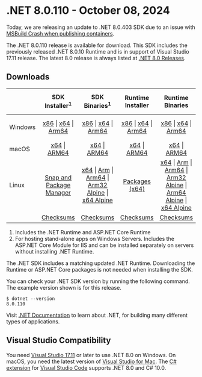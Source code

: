 # .NET 8.0.110 - October 08, 2024

Today, we are releasing an update to .NET 8.0.403 SDK due to an issue with [MSBuild Crash when publishing containers](https://github.com/dotnet/sdk/issues/42731).

The .NET 8.0.110 release is available for download. This SDK includes the previously released .NET 8.0.10 Runtime and is in support of Visual Studio 17.11 release. The latest 8.0 release is always listed at [.NET 8.0 Releases](../README.md).


## Downloads

|           | SDK Installer<sup>1</sup>                        | SDK Binaries<sup>1</sup>                 | Runtime Installer                                        | Runtime Binaries                                 | ASP.NET Core Runtime           |Windows Desktop Runtime          |
| --------- | :------------------------------------------:     | :----------------------:                 | :---------------------------:                            | :-------------------------:                      | :-----------------:            | :-----------------:            |
| Windows   | [x86][dotnet-sdk-win-x86.exe] \| [x64][dotnet-sdk-win-x64.exe] \| [Arm64][dotnet-sdk-win-arm64.exe] | [x86][dotnet-sdk-win-x86.zip] \| [x64][dotnet-sdk-win-x64.zip] \|  [Arm64][dotnet-sdk-win-arm64.zip] | [x86][dotnet-runtime-win-x86.exe] \| [x64][dotnet-runtime-win-x64.exe] \| [Arm64][dotnet-runtime-win-arm64.exe] | [x86][dotnet-runtime-win-x86.zip] \| [x64][dotnet-runtime-win-x64.zip] \| [Arm64][dotnet-runtime-win-arm64.zip] | [x86][aspnetcore-runtime-win-x86.exe] \| [x64][aspnetcore-runtime-win-x64.exe] \|<br/> [Hosting Bundle][dotnet-hosting-win.exe]<sup>2</sup> | [x86][windowsdesktop-runtime-win-x86.exe] \| [x64][windowsdesktop-runtime-win-x64.exe] \| [Arm64][windowsdesktop-runtime-win-arm64.exe] |
| macOS     | [x64][dotnet-sdk-osx-x64.pkg] \| [ARM64][dotnet-sdk-osx-arm64.pkg] | [x64][dotnet-sdk-osx-x64.tar.gz] \| [ARM64][dotnet-sdk-osx-arm64.tar.gz]  | [x64][dotnet-runtime-osx-x64.pkg] \| [ARM64][dotnet-runtime-osx-arm64.pkg] | [x64][dotnet-runtime-osx-x64.tar.gz] \| [ARM64][dotnet-runtime-osx-arm64.tar.gz]| [x64][aspnetcore-runtime-osx-x64.tar.gz] \| [ARM64][aspnetcore-runtime-osx-arm64.tar.gz] | - |<sup>1</sup>
| Linux     |  [Snap and Package Manager](../install-linux.md)  | [x64][dotnet-sdk-linux-x64.tar.gz] \| [Arm][dotnet-sdk-linux-arm.tar.gz]  \| [Arm64][dotnet-sdk-linux-arm64.tar.gz] \| [Arm32 Alpine][dotnet-sdk-linux-musl-arm.tar.gz]  \| [x64 Alpine][dotnet-sdk-linux-musl-x64.tar.gz] | [Packages (x64)][linux-packages] | [x64][dotnet-runtime-linux-x64.tar.gz] \| [Arm][dotnet-runtime-linux-arm.tar.gz] \| [Arm64][dotnet-runtime-linux-arm64.tar.gz] \| [Arm32 Alpine][dotnet-runtime-linux-musl-arm.tar.gz] \| [Arm64 Alpine][dotnet-runtime-linux-musl-arm64.tar.gz] \| [x64 Alpine][dotnet-runtime-linux-musl-x64.tar.gz]  | [x64][aspnetcore-runtime-linux-x64.tar.gz]<sup>1</sup>  \| [Arm][aspnetcore-runtime-linux-arm.tar.gz]<sup>1</sup> \| [Arm64][aspnetcore-runtime-linux-arm64.tar.gz]<sup>1</sup> \| [x64 Alpine][aspnetcore-runtime-linux-musl-x64.tar.gz] | - | <sup>1</sup> |
|  | [Checksums][checksums-sdk]                             | [Checksums][checksums-sdk]                                      | [Checksums][checksums-runtime]                             | [Checksums][checksums-runtime]  | [Checksums][checksums-runtime]  | [Checksums][checksums-runtime]

1. Includes the .NET Runtime and ASP.NET Core Runtime
2. For hosting stand-alone apps on Windows Servers. Includes the ASP.NET Core Module for IIS and can be installed separately on servers without installing .NET Runtime.

The .NET SDK includes a matching updated .NET Runtime. Downloading the Runtime or ASP.NET Core packages is not needed when installing the SDK.

You can check your .NET SDK version by running the following command. The example version shown is for this release.

```console
$ dotnet --version
8.0.110
```
Visit [.NET Documentation](https://learn.microsoft.com/dotnet/) to learn about .NET, for building many different types of applications.

## Visual Studio Compatibility

You need [Visual Studio 17.11](https://visualstudio.microsoft.com) or later to use .NET 8.0 on Windows. On macOS, you need the latest version of [Visual Studio for Mac](https://visualstudio.microsoft.com/vs/mac/). The [C# extension](https://code.visualstudio.com/docs/languages/dotnet) for [Visual Studio Code](https://code.visualstudio.com/) supports .NET 8.0 and C# 10.0.

[blob-runtime]: https://dotnetcli.blob.core.windows.net/dotnet/Runtime/
[blob-sdk]: https://dotnetcli.blob.core.windows.net/dotnet/Sdk/
[release-notes]: 8.0.110.md

[checksums-runtime]: https://dotnetcli.blob.core.windows.net/dotnet/checksums/8.0.10-sha.txt
[checksums-sdk]: https://dotnetcli.blob.core.windows.net/dotnet/checksums/8.0.10-sha.txt

[linux-install]: https://learn.microsoft.com/dotnet/core/install/linux
[linux-packages]: ../install-linux.md




[//]: # ( Runtime 8.0.10)
[dotnet-runtime-linux-arm.tar.gz]: https://download.visualstudio.microsoft.com/download/pr/3f8dea7e-13bf-4931-b11e-77fcc6de7ca9/37531adc6a054037c064c47dae4e7f77/dotnet-runtime-8.0.10-linux-arm.tar.gz
[dotnet-runtime-linux-arm64.tar.gz]: https://download.visualstudio.microsoft.com/download/pr/6c71a005-d902-4df5-8cbb-f1fd53cf14f7/658dd2a2a839c14173e3804befec6a7e/dotnet-runtime-8.0.10-linux-arm64.tar.gz
[dotnet-runtime-linux-musl-arm.tar.gz]: https://download.visualstudio.microsoft.com/download/pr/a254fc53-e78b-4039-91ca-38fb3e42535e/be0d765e74b082a5919248c97866c7cd/dotnet-runtime-8.0.10-linux-musl-arm.tar.gz
[dotnet-runtime-linux-musl-arm64.tar.gz]: https://download.visualstudio.microsoft.com/download/pr/aa047a4f-73b1-4a00-bb94-1fdf28bdf606/533876a5403795f02d8071d6fc9be4d6/dotnet-runtime-8.0.10-linux-musl-arm64.tar.gz
[dotnet-runtime-linux-musl-x64.tar.gz]: https://download.visualstudio.microsoft.com/download/pr/abd532e1-6dae-443d-a35c-fdbd5053e239/1ab2cb2acddcbd435cb6970721f0f85a/dotnet-runtime-8.0.10-linux-musl-x64.tar.gz
[dotnet-runtime-linux-x64.tar.gz]: https://download.visualstudio.microsoft.com/download/pr/ebc433c4-8f01-43c8-a1e2-bbe1291ba857/e073f3f679d7a4067a56e8f5d12fc0e5/dotnet-runtime-8.0.10-linux-x64.tar.gz
[dotnet-runtime-osx-arm64.pkg]: https://download.visualstudio.microsoft.com/download/pr/fd2985f3-9c48-48f5-aa1f-b44048867c07/3900dd411441277fe4c01515ec099a50/dotnet-runtime-8.0.10-osx-arm64.pkg
[dotnet-runtime-osx-arm64.tar.gz]: https://download.visualstudio.microsoft.com/download/pr/5fcb418a-d290-4fd9-bba3-d0ebe56eab58/e20afef70b5f56e36daf054ee3e09d82/dotnet-runtime-8.0.10-osx-arm64.tar.gz
[dotnet-runtime-osx-x64.pkg]: https://download.visualstudio.microsoft.com/download/pr/39438218-9735-41f4-ae9d-12cde5faf85e/9c8ceefa41c57929ae626d5ff64d7b56/dotnet-runtime-8.0.10-osx-x64.pkg
[dotnet-runtime-osx-x64.tar.gz]: https://download.visualstudio.microsoft.com/download/pr/c71dbec0-22de-4f32-aa1f-8e7112fa380a/54b3ec6159d2f72c813d913afaebcf2f/dotnet-runtime-8.0.10-osx-x64.tar.gz
[dotnet-runtime-win-arm64.exe]: https://download.visualstudio.microsoft.com/download/pr/09b9c42b-8189-40e7-9033-45ac95e311b6/d30b6ee196576e7007aff16f3b2697a2/dotnet-runtime-8.0.10-win-arm64.exe
[dotnet-runtime-win-arm64.zip]: https://download.visualstudio.microsoft.com/download/pr/b3f13f65-b535-4551-8809-18abe906f750/09d2b79ad619b15c15071533afa52d0d/dotnet-runtime-8.0.10-win-arm64.zip
[dotnet-runtime-win-x64.exe]: https://download.visualstudio.microsoft.com/download/pr/f55ed80e-ba58-4ac8-a2b3-f2227cd628de/6fabf1c613cf9386d14ddbaaca1a5eb8/dotnet-runtime-8.0.10-win-x64.exe
[dotnet-runtime-win-x64.zip]: https://download.visualstudio.microsoft.com/download/pr/697fe02d-5f59-4fd3-ba15-b0ee74bec5d9/4fb434c648aaf10f18682ccbe6d59bc6/dotnet-runtime-8.0.10-win-x64.zip
[dotnet-runtime-win-x86.exe]: https://download.visualstudio.microsoft.com/download/pr/3f9cf5a6-d4d6-4fe0-a02b-cd700df1899b/75c95e00aab7258aed5f4ffe80526803/dotnet-runtime-8.0.10-win-x86.exe
[dotnet-runtime-win-x86.zip]: https://download.visualstudio.microsoft.com/download/pr/81bc2b8a-98ca-4872-84c8-62314b60c043/b808aee68300ac6eb2a19d2f85ae728d/dotnet-runtime-8.0.10-win-x86.zip

[//]: # ( WindowsDesktop 8.0.10)
[windowsdesktop-runtime-win-arm64.exe]: https://download.visualstudio.microsoft.com/download/pr/c1387fab-1960-4cdc-8653-1e0333f6385a/3bd819d5f2aecff94803006a9e2c945a/windowsdesktop-runtime-8.0.10-win-arm64.exe
[windowsdesktop-runtime-win-arm64.zip]: https://download.visualstudio.microsoft.com/download/pr/35d88685-f28b-4c3f-8740-c75f39aa5e1d/d6d679d63f67a0360e614f7d3e68008f/windowsdesktop-runtime-8.0.10-win-arm64.zip
[windowsdesktop-runtime-win-x64.exe]: https://download.visualstudio.microsoft.com/download/pr/f398d462-9d4e-4b9c-abd3-86c54262869a/4a8e3a10ca0a9903a989578140ef0499/windowsdesktop-runtime-8.0.10-win-x64.exe
[windowsdesktop-runtime-win-x64.zip]: https://download.visualstudio.microsoft.com/download/pr/627c352a-dc9e-4d04-acf6-6bc00baedf0e/c27a050c89482c01930127fe34efc954/windowsdesktop-runtime-8.0.10-win-x64.zip
[windowsdesktop-runtime-win-x86.exe]: https://download.visualstudio.microsoft.com/download/pr/9836a475-66af-47eb-a726-8046c47ce6d5/ccb7d60db407a6d022a856852ef9e763/windowsdesktop-runtime-8.0.10-win-x86.exe
[windowsdesktop-runtime-win-x86.zip]: https://download.visualstudio.microsoft.com/download/pr/20f2a207-3496-4a94-a284-a494008e668e/6cca616d16e78522af9113ef66da1815/windowsdesktop-runtime-8.0.10-win-x86.zip

[//]: # ( ASP 8.0.10)
[aspnetcore-runtime-linux-arm.tar.gz]: https://download.visualstudio.microsoft.com/download/pr/50a67fd4-a5dd-42f1-a3ac-e008c3115dcc/816972da008ae5cee7612cad9b6808f0/aspnetcore-runtime-8.0.10-linux-arm.tar.gz
[aspnetcore-runtime-linux-arm64.tar.gz]: https://download.visualstudio.microsoft.com/download/pr/f93af34d-cde3-4231-a54f-119c328bd876/663b3c2dbf1ed2a3e08ac8e614060571/aspnetcore-runtime-8.0.10-linux-arm64.tar.gz
[aspnetcore-runtime-linux-musl-arm.tar.gz]: https://download.visualstudio.microsoft.com/download/pr/ccbec918-1f15-4f1e-ad7e-b4d1a679fa91/f8fc5b5f2fccf1fbdf164132da8fbda6/aspnetcore-runtime-8.0.10-linux-musl-arm.tar.gz
[aspnetcore-runtime-linux-musl-arm64.tar.gz]: https://download.visualstudio.microsoft.com/download/pr/c150b15d-79f6-4343-8aad-7748ad4765de/0e0768e8874957a8b37415919d77a9e1/aspnetcore-runtime-8.0.10-linux-musl-arm64.tar.gz
[aspnetcore-runtime-linux-musl-x64.tar.gz]: https://download.visualstudio.microsoft.com/download/pr/fd29b6fd-e351-4758-8c61-0d9c0a6813d9/8be59cf5b2537298eb59d44e472c6b4b/aspnetcore-runtime-8.0.10-linux-musl-x64.tar.gz
[aspnetcore-runtime-linux-x64.tar.gz]: https://download.visualstudio.microsoft.com/download/pr/6d143cf6-e215-428e-bcde-9fd50ea0e1be/99652e31b3e0161a3f1f933e0bedf223/aspnetcore-runtime-8.0.10-linux-x64.tar.gz
[aspnetcore-runtime-osx-arm64.tar.gz]: https://download.visualstudio.microsoft.com/download/pr/05bfc51d-d738-4796-ad78-6f16dadd2382/9a64a66f30708e38b6470a480ecc850c/aspnetcore-runtime-8.0.10-osx-arm64.tar.gz
[aspnetcore-runtime-osx-x64.tar.gz]: https://download.visualstudio.microsoft.com/download/pr/135424ff-12b7-4b4b-83e0-1d04b053ef5e/9274109d1ec702677474c148ad2af1ff/aspnetcore-runtime-8.0.10-osx-x64.tar.gz
[aspnetcore-runtime-win-arm64.exe]: https://download.visualstudio.microsoft.com/download/pr/e12443bf-603e-4a02-a5c1-2f04cc889a9d/2bdd33336b7ed813d099120e397dc0bf/aspnetcore-runtime-8.0.10-win-arm64.exe
[aspnetcore-runtime-win-arm64.zip]: https://download.visualstudio.microsoft.com/download/pr/16b46ac1-089c-4d5b-9f2d-96be946ce5cf/14b2e3953b86e520353ba1f14e0a0b6a/aspnetcore-runtime-8.0.10-win-arm64.zip
[aspnetcore-runtime-win-x64.exe]: https://download.visualstudio.microsoft.com/download/pr/a17b907f-8457-45a8-90db-53f2665ee49e/49bccd33593ebceb2847674fe5fd768e/aspnetcore-runtime-8.0.10-win-x64.exe
[aspnetcore-runtime-win-x64.zip]: https://download.visualstudio.microsoft.com/download/pr/5dd09f82-5d3a-43cd-ba51-110ecb995d4d/530878ac59026edeedf6d6a9f02a768e/aspnetcore-runtime-8.0.10-win-x64.zip
[aspnetcore-runtime-win-x86.exe]: https://download.visualstudio.microsoft.com/download/pr/175256c9-8d8d-4f9a-a873-ff7b36161506/1b91f2b288e6077e30714485ebe8acb5/aspnetcore-runtime-8.0.10-win-x86.exe
[aspnetcore-runtime-win-x86.zip]: https://download.visualstudio.microsoft.com/download/pr/1f8b9d89-a426-458f-b542-540e873c1dfd/15b8fc9c972761ff46ff5b9b9ac4a0a6/aspnetcore-runtime-8.0.10-win-x86.zip
[aspnetcore-runtime-composite-linux-arm.tar.gz]: https://download.visualstudio.microsoft.com/download/pr/57894b5d-9b1d-4e16-a3be-7b96b742e1d2/8e76f03de1083d3f9a3467e76e591f77/aspnetcore-runtime-composite-8.0.10-linux-arm.tar.gz
[aspnetcore-runtime-composite-linux-arm64.tar.gz]: https://download.visualstudio.microsoft.com/download/pr/83366e0a-9f80-4cee-b55c-9698c369d1b6/4b83e2bf0133f477f2ad4e12941a6e5e/aspnetcore-runtime-composite-8.0.10-linux-arm64.tar.gz
[aspnetcore-runtime-composite-linux-musl-arm.tar.gz]: https://download.visualstudio.microsoft.com/download/pr/deaaa50c-60ed-49f5-9a32-5931117963c2/6f7d05c0517e33b01f3ef20c3f204f5b/aspnetcore-runtime-composite-8.0.10-linux-musl-arm.tar.gz
[aspnetcore-runtime-composite-linux-musl-arm64.tar.gz]: https://download.visualstudio.microsoft.com/download/pr/73a83ec4-fd70-4adc-98bd-013bcf9ca465/a925ebc3d1939d63d733a4d6b2675634/aspnetcore-runtime-composite-8.0.10-linux-musl-arm64.tar.gz
[aspnetcore-runtime-composite-linux-musl-x64.tar.gz]: https://download.visualstudio.microsoft.com/download/pr/c58c7d90-45b1-4464-a66e-0f54cd6e647d/270934170a03fc4072c0b430ceefea96/aspnetcore-runtime-composite-8.0.10-linux-musl-x64.tar.gz
[aspnetcore-runtime-composite-linux-x64.tar.gz]: https://download.visualstudio.microsoft.com/download/pr/2da8b6b0-4c56-49b3-8906-65e1cd522226/af52474f70c98ccfa72ab85077318518/aspnetcore-runtime-composite-8.0.10-linux-x64.tar.gz
[dotnet-hosting-win.exe]: https://download.visualstudio.microsoft.com/download/pr/dfbcd81d-e383-4c92-a174-5079bde0a180/b05bcf7656d1ea900bd23c4f1939a642/dotnet-hosting-8.0.10-win.exe

[//]: # ( SDK 8.0.110)
[dotnet-sdk-linux-arm.tar.gz]: https://download.visualstudio.microsoft.com/download/pr/090357d3-4a98-4737-af12-95cd0f7c51d9/d3c813f556a47c6e302767b8ee1d2915/dotnet-sdk-8.0.110-linux-arm.tar.gz
[dotnet-sdk-linux-arm64.tar.gz]: https://download.visualstudio.microsoft.com/download/pr/22fdf62f-eb78-456c-9a82-75da635a2dfc/d47faae423b4f0666944beeee63cb6b3/dotnet-sdk-8.0.110-linux-arm64.tar.gz
[dotnet-sdk-linux-musl-arm.tar.gz]: https://download.visualstudio.microsoft.com/download/pr/8991cc2c-60ba-4cf9-a687-1fc9c07f459b/12e0c566b39176c4c57f080c30754964/dotnet-sdk-8.0.110-linux-musl-arm.tar.gz
[dotnet-sdk-linux-musl-arm64.tar.gz]: https://download.visualstudio.microsoft.com/download/pr/a06e8e00-14bf-48c6-af18-799760b12228/8765ce8c3bf2e468a640084d3c12a702/dotnet-sdk-8.0.110-linux-musl-arm64.tar.gz
[dotnet-sdk-linux-musl-x64.tar.gz]: https://download.visualstudio.microsoft.com/download/pr/47769d7e-7c66-4887-9041-caf21b3766f7/46218edc4901dc48740c6a154ae21b83/dotnet-sdk-8.0.110-linux-musl-x64.tar.gz
[dotnet-sdk-linux-x64.tar.gz]: https://download.visualstudio.microsoft.com/download/pr/9d4db360-5016-4be5-9783-cbf515a7d011/17e0019da97f0f57548a2d7a53edcf28/dotnet-sdk-8.0.110-linux-x64.tar.gz
[dotnet-sdk-osx-arm64.pkg]: https://download.visualstudio.microsoft.com/download/pr/39ba4276-e178-4fd4-9ce6-ea958cb11088/4282a97b78b482aafd0b46eff1069dcc/dotnet-sdk-8.0.110-osx-arm64.pkg
[dotnet-sdk-osx-arm64.tar.gz]: https://download.visualstudio.microsoft.com/download/pr/8d926822-6970-434e-b77f-13db037f929c/73e8ebd5b9129e903e6833c8e755b1ed/dotnet-sdk-8.0.110-osx-arm64.tar.gz
[dotnet-sdk-osx-x64.pkg]: https://download.visualstudio.microsoft.com/download/pr/f0cba99f-c55b-44b8-9654-a9ebccf3bcc4/c385ebceefd8c50e381e2bd647ca1758/dotnet-sdk-8.0.110-osx-x64.pkg
[dotnet-sdk-osx-x64.tar.gz]: https://download.visualstudio.microsoft.com/download/pr/3927a23c-34ce-48e5-804d-a83c9a4110f9/5e5642702e03e8572f2f772c2166d331/dotnet-sdk-8.0.110-osx-x64.tar.gz
[dotnet-sdk-win-arm64.exe]: https://download.visualstudio.microsoft.com/download/pr/e7af886d-9210-434c-a565-2d9c931a0fdd/8e4457346a5eb8093715480df4c2fd73/dotnet-sdk-8.0.110-win-arm64.exe
[dotnet-sdk-win-arm64.zip]: https://download.visualstudio.microsoft.com/download/pr/2a349f97-77a4-4046-907f-76a279cd34e0/904a580a59e2d14704a3a480324cb8cb/dotnet-sdk-8.0.110-win-arm64.zip
[dotnet-sdk-win-x64.exe]: https://download.visualstudio.microsoft.com/download/pr/3d5453f5-317f-4001-bb83-9c015ca11396/3264d20ab3b417b6d9a749923ea398e2/dotnet-sdk-8.0.110-win-x64.exe
[dotnet-sdk-win-x64.zip]: https://download.visualstudio.microsoft.com/download/pr/38a64bbd-fa30-4ba9-84bd-773680013a0a/dcd6045738a80b110862cdf9be386874/dotnet-sdk-8.0.110-win-x64.zip
[dotnet-sdk-win-x86.exe]: https://download.visualstudio.microsoft.com/download/pr/3605e8e8-568d-4b2c-9528-ecbc70013b86/b9feb6adf293355221c24f9aa9142e78/dotnet-sdk-8.0.110-win-x86.exe
[dotnet-sdk-win-x86.zip]: https://download.visualstudio.microsoft.com/download/pr/8518e48a-8979-4106-b8bf-5ebc3e8774aa/7c53e8a75ae35d267e790edecc1dc72d/dotnet-sdk-8.0.110-win-x86.zip
